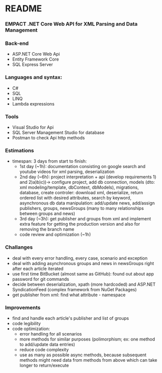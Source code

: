 # README #

### EMPACT .NET Core Web API for XML Parsing and Data Management


### Back-end
   * ASP.NET Core Web Api
   * Entity Framework Core
   * SQL Express Server
 
### Languages and syntax: 
   * C#
   * SQL
   * LINQ
   * Lambda expressions
  
### Tools
   * Visual Studio for Api
   * SQL Server Management Studio for database
   * Postman to check Api http methods
 
### Estimations
   * timespan: 3 days from start to finish:
      * 1st day (~1h): documentation consisting on google search and youtube videos for xml parsing, deserialization
      * 2nd day (~6h): project interpretation + api (develop requirements 1) and 2)a)b)c))-> configure project, add db connection, models (dto: xml modeling/template, dbContext, dbModels), migrations, database, create controler: download xml, deserialize, return ordered list with desired attributes, search by keyword, asynchronous db data manipulation: add/update news, add/assign publishers, groups, newsGroups (many to many relationships between groups and news)
      * 3rd day (~3h): get publisher and groups from xml and implement extra feature for getting the production version and also for removing the branch name
      * code review and optimization (~1h)
 
### Challanges
   * deal with every error handling, every case, scenario and exception
   * deal with adding asynchronous groups and news in newsGroups right after each article iterated
   * use first time BitBucket (almost same as GitHub): found out about app password for git commands
   * decide between deserialization, xpath (more hardcoded) and ASP.NET SyndicationFeed (complex framework from NuGet Packages)
   * get publisher from xml: find what attribute - namespace
  
### Improvements
   *  find and handle each article's publisher and list of groups
   *  code legibility
   *  code optimization: 
      *  error handling for all scenarios
      *  more methods for similar purposes (polimorphism; ex: one method to add/update data entries)
      *  reduce code complexity
      *  use as many as possible async methods, because subsequent methods might need data from methods from above which can take longer to return/execute